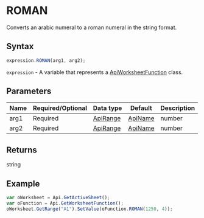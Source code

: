 # ROMAN

Converts an arabic numeral to a roman numeral in the string format.

## Syntax

```javascript
expression.ROMAN(arg1, arg2);
```

`expression` - A variable that represents a [ApiWorksheetFunction](../ApiWorksheetFunction.md) class.

## Parameters

| **Name** | **Required/Optional** | **Data type** | **Default** | **Description** |
| ------------- | ------------- | ------------- | ------------- | ------------- |
| arg1 | Required | [ApiRange](../../ApiRange/ApiRange.md) | [ApiName](../../ApiName/ApiName.md) | number |  | A numeric value greater than or equal to 1 and less than 3999. |
| arg2 | Required | [ApiRange](../../ApiRange/ApiRange.md) | [ApiName](../../ApiName/ApiName.md) | number |  | A roman numeral type: **0** - classic, **1** - more concise, **2** - more concise, **3** - more concise, **4** - simplified. |

## Returns

string

## Example



```javascript
var oWorksheet = Api.GetActiveSheet();
var oFunction = Api.GetWorksheetFunction();
oWorksheet.GetRange("A1").SetValue(oFunction.ROMAN(1250, 4));
```
